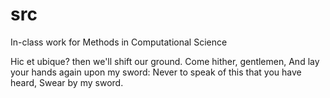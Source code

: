 # src
In-class work for Methods in Computational Science

Hic et ubique? then we'll shift our ground.
Come hither, gentlemen,
And lay your hands again upon my sword:
Never to speak of this that you have heard,
Swear by my sword.
